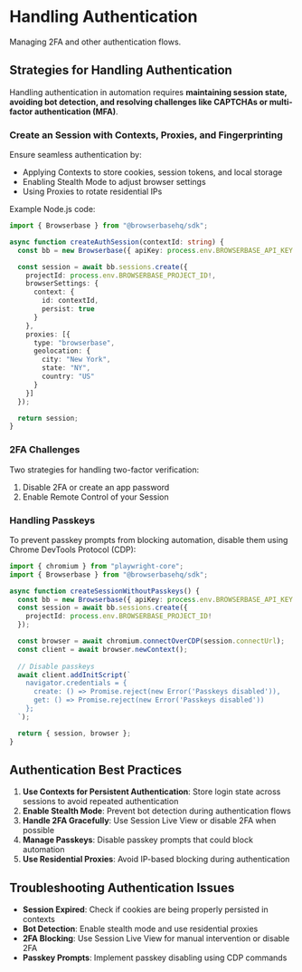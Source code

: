 # Handling Authentication

Managing 2FA and other authentication flows.

## Strategies for Handling Authentication

Handling authentication in automation requires **maintaining session state, avoiding bot detection, and resolving challenges like CAPTCHAs or multi-factor authentication (MFA)**.

### Create an Session with Contexts, Proxies, and Fingerprinting

Ensure seamless authentication by:
- Applying Contexts to store cookies, session tokens, and local storage
- Enabling Stealth Mode to adjust browser settings
- Using Proxies to rotate residential IPs

Example Node.js code:

```typescript
import { Browserbase } from "@browserbasehq/sdk";

async function createAuthSession(contextId: string) {
  const bb = new Browserbase({ apiKey: process.env.BROWSERBASE_API_KEY! });

  const session = await bb.sessions.create({
    projectId: process.env.BROWSERBASE_PROJECT_ID!,
    browserSettings: {
      context: {
        id: contextId,
        persist: true
      }
    },
    proxies: [{
      type: "browserbase",
      geolocation: {
        city: "New York",
        state: "NY",
        country: "US"
      }
    }]
  });

  return session;
}
```

### 2FA Challenges

Two strategies for handling two-factor verification:
1. Disable 2FA or create an app password
2. Enable Remote Control of your Session

### Handling Passkeys

To prevent passkey prompts from blocking automation, disable them using Chrome DevTools Protocol (CDP):

```typescript
import { chromium } from "playwright-core";
import { Browserbase } from "@browserbasehq/sdk";

async function createSessionWithoutPasskeys() {
  const bb = new Browserbase({ apiKey: process.env.BROWSERBASE_API_KEY! });
  const session = await bb.sessions.create({
    projectId: process.env.BROWSERBASE_PROJECT_ID!
  });

  const browser = await chromium.connectOverCDP(session.connectUrl);
  const client = await browser.newContext();
  
  // Disable passkeys
  await client.addInitScript(`
    navigator.credentials = {
      create: () => Promise.reject(new Error('Passkeys disabled')),
      get: () => Promise.reject(new Error('Passkeys disabled'))
    };
  `);

  return { session, browser };
}
```

## Authentication Best Practices

1. **Use Contexts for Persistent Authentication**: Store login state across sessions to avoid repeated authentication
2. **Enable Stealth Mode**: Prevent bot detection during authentication flows
3. **Handle 2FA Gracefully**: Use Session Live View or disable 2FA when possible
4. **Manage Passkeys**: Disable passkey prompts that could block automation
5. **Use Residential Proxies**: Avoid IP-based blocking during authentication

## Troubleshooting Authentication Issues

- **Session Expired**: Check if cookies are being properly persisted in contexts
- **Bot Detection**: Enable stealth mode and use residential proxies
- **2FA Blocking**: Use Session Live View for manual intervention or disable 2FA
- **Passkey Prompts**: Implement passkey disabling using CDP commands